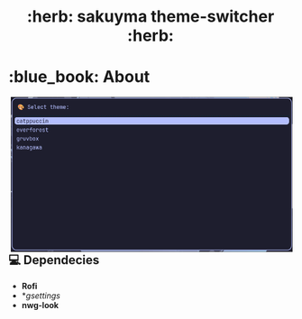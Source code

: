 <h1 align="center"> :herb: sakuyma theme-switcher :herb: </h1>


<h1 align="left"> :blue_book: About</h1> 

<img src="demo/1.png" alt="rice" align="right" width="500px">

</br>

## 💻 Dependecies
* **Rofi**
* **gsettings*
* **nwg-look**
